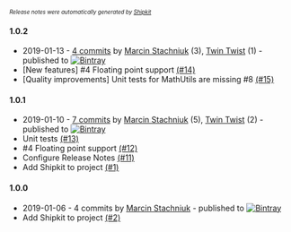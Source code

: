 <sup><sup>*Release notes were automatically generated by [Shipkit](http://shipkit.org/)*</sup></sup>

#### 1.0.2
 - 2019-01-13 - [4 commits](https://github.com/mstachniuk/shipkit-workshop/compare/v1.0.1...v1.0.2) by [Marcin Stachniuk](https://github.com/mstachniuk) (3), [Twin Twist](https://github.com/TwinTwist) (1) - published to [![Bintray](https://img.shields.io/badge/Bintray-1.0.2-green.svg)](https://bintray.com/shipkit-bootstrap/bootstrap/maven/1.0.2)
 - [New features] #4 Floating point support [(#14)](https://github.com/mstachniuk/shipkit-workshop/pull/14)
 - [Quality improvements] Unit tests for MathUtils are missing #8 [(#15)](https://github.com/mstachniuk/shipkit-workshop/pull/15)

#### 1.0.1
 - 2019-01-10 - [7 commits](https://github.com/mstachniuk/shipkit-workshop/compare/v1.0.0...v1.0.1) by [Marcin Stachniuk](https://github.com/mstachniuk) (5), [Twin Twist](https://github.com/TwinTwist) (2) - published to [![Bintray](https://img.shields.io/badge/Bintray-1.0.1-green.svg)](https://bintray.com/shipkit-bootstrap/bootstrap/maven/1.0.1)
 - Unit tests [(#13)](https://github.com/mstachniuk/shipkit-workshop/pull/13)
 - #4 Floating point support [(#12)](https://github.com/mstachniuk/shipkit-workshop/pull/12)
 - Configure Release Notes [(#11)](https://github.com/mstachniuk/shipkit-workshop/pull/11)
 - Add Shipkit to project [(#1)](https://github.com/mstachniuk/shipkit-workshop/pull/1)

#### 1.0.0
 - 2019-01-06 - 4 commits by [Marcin Stachniuk](https://github.com/mstachniuk) - published to [![Bintray](https://img.shields.io/badge/Bintray-1.0.0-green.svg)](https://bintray.com/shipkit-bootstrap/bootstrap/maven/1.0.0)
 - Add Shipkit to project [(#2)](https://github.com/mstachniuk/shipkit-workshop/pull/2)

